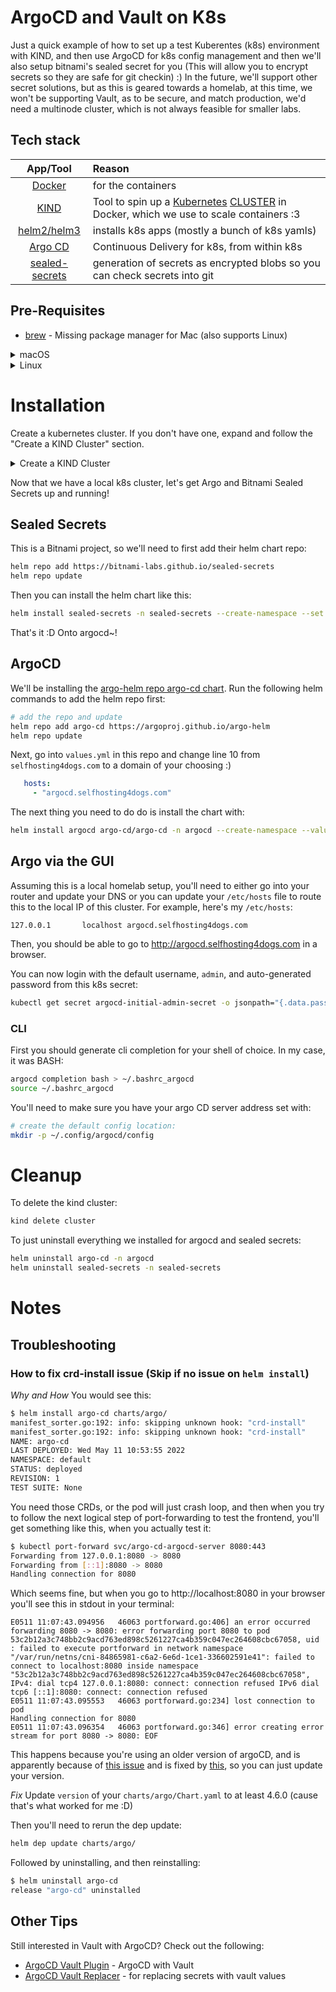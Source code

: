 # ArgoCD and Vault on K8s
Just a quick example of how to set up a test Kuberentes (k8s) environment with KIND, and then use ArgoCD for k8s config management and then we'll also setup bitnami's sealed secret for you (This will allow you to encrypt secrets so they are safe for git checkin) :) In the future, we'll support other secret solutions, but as this is geared towards a homelab, at this time, we won't be supporting Vault, as to be secure, and match production, we'd need a multinode cluster, which is not always feasible for smaller labs. 

## Tech stack
| App/Tool | Reason |
|:--------:|:-------|
| [Docker](https://www.docker.com/get-started/)         | for the containers |
| [KIND](https://kind.sigs.k8s.io/)                     |  Tool to spin up a [Kubernetes](https://kubernetes.io/docs/concepts/overview/what-is-kubernetes/) [CLUSTER](media/peridot.png) in Docker, which we use to scale containers :3 |
| [helm2/helm3](https://helm.sh/docs/intro/quickstart/) | installs k8s apps (mostly a bunch of k8s yamls) |
| [Argo CD](https://argo-cd.readthedocs.io/en/stable/)   | Continuous Delivery for k8s, from within k8s |
| [sealed-secrets](https://github.com/bitnami-labs/sealed-secrets) | generation of secrets as encrypted blobs so you can check secrets into git |


## Pre-Requisites
- [brew](https://brew.sh/) - Missing package manager for Mac (also supports Linux)

<details>
  <summary>macOS</summary>

  Make sure you have the [`Brewfile`](./deps/Brewfile) from this repo and then run:

  ```bash
    # MacOS only
    brew bundle install deps/Brewfile
  ```

</details>

<details>
  <summary>Linux</summary>

  ### LinuxBrew

  Make sure you have the [`Brewfile_linux`](./deps/Brewfile_linux) from this repo and then run:

  ```bash
  # Linux only
  brew bundle install deps/Brewfile_linux
  ```
  
  ### apt (On Debian distros)

  ```bash
  # Debian based distros only
  .deps/apt_dep_installation.sh
  ```

</details>

# Installation
Create a kubernetes cluster. If you don't have one, expand and follow the "Create a KIND Cluster" section.
<details>
  <summary>Create a KIND Cluster</summary>

  This is from the my other homelab repo, [smol_k8s_homelab](https://github.com/jessebot/smol_k8s_homelab/),
  and will install KIND with the proper ingress controller resources as well as metallb so you can locally route your install :) 

  ```bash
    # You can look at exactly what this does in https://raw.githubusercontent.com/jessebot/smol_k8s_homelab/main/kind/README.md
    /bin/bash -c "$(curl -fsSL https://raw.githubusercontent.com/jessebot/smol_k8s_homelab/main/kind/bash_full_quickstart.sh)"

    # tip: use :quit to exit k9s, you can also use :q similar to vim
  ```

</details>

Now that we have a local k8s cluster, let's get Argo and Bitnami Sealed Secrets up and running!

## Sealed Secrets
This is a Bitnami project, so we'll need to first add their helm chart repo:
```bash
helm repo add https://bitnami-labs.github.io/sealed-secrets
helm repo update
```

Then you can install the helm chart like this:
```bash
helm install sealed-secrets -n sealed-secrets --create-namespace --set namespace="sealed-secrets" sealed-secrets/sealed-secrets
```

That's it :D Onto argocd~!

## ArgoCD
We'll be installing the [argo-helm repo argo-cd chart](https://github.com/argoproj/argo-helm/blob/master/charts/argo-cd/).
Run the following helm commands to add the helm repo first:

```bash
# add the repo and update
helm repo add argo-cd https://argoproj.github.io/argo-helm
helm repo update
```

Next, go into `values.yml` in this repo and change line 10 from `selfhosting4dogs.com` to a domain of your choosing :)
```yaml
   hosts:
     - "argocd.selfhosting4dogs.com"
```

The next thing you need to do do is install the chart with:
```bash
helm install argocd argo-cd/argo-cd -n argocd --create-namespace --values values.yml
```

## Argo via the GUI
Assuming this is a local homelab setup, you'll need to either go into your router and update your DNS or you can update your `/etc/hosts` file to route this to the local IP of this cluster. For example, here's my `/etc/hosts`:

```
127.0.0.1       localhost argocd.selfhosting4dogs.com
```

Then, you should be able to go to http://argocd.selfhosting4dogs.com in a browser.

You can now login with the default username, `admin`, and auto-generated password from this k8s secret:
```bash
kubectl get secret argocd-initial-admin-secret -o jsonpath="{.data.password}" -n argo-cd | base64 -d
```

### CLI
First you should generate cli completion for your shell of choice. In my case, it was BASH:
```bash
argocd completion bash > ~/.bashrc_argocd
source ~/.bashrc_argocd
```

You'll need to make sure you have your argo CD server address set with:
```bash
# create the default config location:
mkdir -p ~/.config/argocd/config
```

# Cleanup
To delete the kind cluster:
```bash
kind delete cluster
```

To just uninstall everything we installed for argocd and sealed secrets:
```bash
helm uninstall argo-cd -n argocd
helm uninstall sealed-secrets -n sealed-secrets
```

# Notes

## Troubleshooting
### How to fix crd-install issue (Skip if no issue on `helm install`)
*Why and How*
You would see this:
```bash
$ helm install argo-cd charts/argo/
manifest_sorter.go:192: info: skipping unknown hook: "crd-install"
manifest_sorter.go:192: info: skipping unknown hook: "crd-install"
NAME: argo-cd
LAST DEPLOYED: Wed May 11 10:53:55 2022
NAMESPACE: default
STATUS: deployed
REVISION: 1
TEST SUITE: None
```

You need those CRDs, or the pod will just crash loop, and then when you try to follow the next logical step of port-forwarding to test the frontend, you'll get something like this, when you actually test it:
```bash
$ kubectl port-forward svc/argo-cd-argocd-server 8080:443
Forwarding from 127.0.0.1:8080 -> 8080
Forwarding from [::1]:8080 -> 8080
Handling connection for 8080
```

Which seems fine, but when you go to http://localhost:8080 in your browser you'll see this in stdout in your terminal:
```
E0511 11:07:43.094956   46063 portforward.go:406] an error occurred forwarding 8080 -> 8080: error forwarding port 8080 to pod 53c2b12a3c748bb2c9acd763ed898c5261227ca4b359c047ec264608cbc67058, uid : failed to execute portforward in network namespace "/var/run/netns/cni-84865981-c6a2-6e6d-1ce1-336602591e41": failed to connect to localhost:8080 inside namespace "53c2b12a3c748bb2c9acd763ed898c5261227ca4b359c047ec264608cbc67058", IPv4: dial tcp4 127.0.0.1:8080: connect: connection refused IPv6 dial tcp6 [::1]:8080: connect: connection refused
E0511 11:07:43.095553   46063 portforward.go:234] lost connection to pod
Handling connection for 8080
E0511 11:07:43.096354   46063 portforward.go:346] error creating error stream for port 8080 -> 8080: EOF
```

This happens because you're using an older version of argoCD, and is apparently because of [this issue](https://github.com/bitnami/charts/issues/7972) and is fixed by [this](https://github.com/helm/helm/issues/6930), so you can just update your version.

*Fix*
Update `version` of your `charts/argo/Chart.yaml` to at least 4.6.0 (cause that's what worked for me :D)

Then you'll need to rerun the dep update:
```bash
helm dep update charts/argo/
```

Followed by uninstalling, and then reinstalling:
```bash
$ helm uninstall argo-cd
release "argo-cd" uninstalled
```

## Other Tips
Still interested in Vault with ArgoCD? Check out the following:
- [ArgoCD Vault Plugin](https://argocd-vault-plugin.readthedocs.io/en/stable/installation/) - ArgoCD with Vault
- [ArgoCD Vault Replacer](https://github.com/crumbhole/argocd-vault-replacer) - for replacing secrets with vault values
